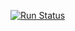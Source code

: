 [![Run Status](https://api.shippable.com/projects/5cfddea3daf54c0007f1a580/badge?branch=devel)](https://app.shippable.com/projects/5cfddea3daf54c0007f1a580)
